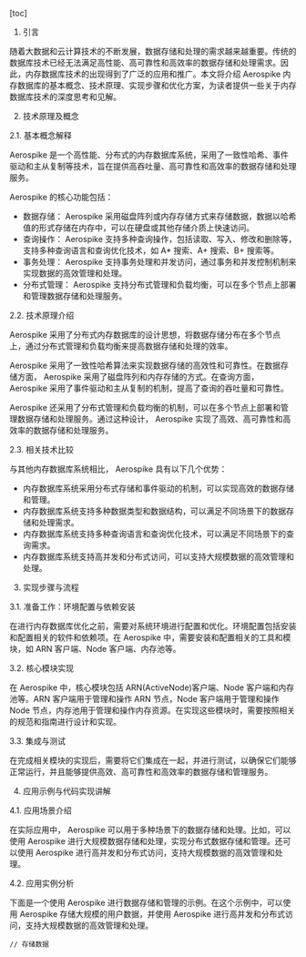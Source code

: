
[toc]                    
                
                
1. 引言

随着大数据和云计算技术的不断发展，数据存储和处理的需求越来越重要。传统的数据库技术已经无法满足高性能、高可靠性和高效率的数据存储和处理需求。因此，内存数据库技术的出现得到了广泛的应用和推广。本文将介绍 Aerospike 内存数据库的基本概念、技术原理、实现步骤和优化方案，为读者提供一些关于内存数据库技术的深度思考和见解。

2. 技术原理及概念

2.1. 基本概念解释

 Aerospike 是一个高性能、分布式的内存数据库系统，采用了一致性哈希、事件驱动和主从复制等技术，旨在提供高吞吐量、高可靠性和高效率的数据存储和处理服务。

 Aerospike 的核心功能包括：

- 数据存储： Aerospike 采用磁盘阵列或内存存储方式来存储数据，数据以哈希值的形式存储在内存中，可以在硬盘或其他存储介质上快速访问。
- 查询操作： Aerospike 支持多种查询操作，包括读取、写入、修改和删除等，支持多种查询语言和查询优化技术，如 A\* 搜索、A+ 搜索、B+ 搜索等。
- 事务处理： Aerospike 支持事务处理和并发访问，通过事务和并发控制机制来实现数据的高效管理和处理。
- 分布式管理： Aerospike 支持分布式管理和负载均衡，可以在多个节点上部署和管理数据存储和处理服务。

2.2. 技术原理介绍

 Aerospike 采用了分布式内存数据库的设计思想，将数据存储分布在多个节点上，通过分布式管理和负载均衡来提高数据存储和处理的效率。

 Aerospike 采用了一致性哈希算法来实现数据存储的高效性和可靠性。在数据存储方面， Aerospike 采用了磁盘阵列和内存存储的方式。在查询方面， Aerospike 采用了事件驱动和主从复制的机制，提高了查询的吞吐量和可靠性。

 Aerospike 还采用了分布式管理和负载均衡的机制，可以在多个节点上部署和管理数据存储和处理服务。通过这种设计， Aerospike 实现了高效、高可靠性和高效率的数据存储和处理服务。

2.3. 相关技术比较

与其他内存数据库系统相比， Aerospike 具有以下几个优势：

- 内存数据库系统采用分布式存储和事件驱动的机制，可以实现高效的数据存储和管理。
- 内存数据库系统支持多种数据类型和数据结构，可以满足不同场景下的数据存储和处理需求。
- 内存数据库系统支持多种查询语言和查询优化技术，可以满足不同场景下的查询需求。
- 内存数据库系统支持高并发和分布式访问，可以支持大规模数据的高效管理和处理。

3. 实现步骤与流程

3.1. 准备工作：环境配置与依赖安装

在进行内存数据库优化之前，需要对系统环境进行配置和优化。环境配置包括安装和配置相关的软件和依赖项。在 Aerospike 中，需要安装和配置相关的工具和模块，如 ARN 客户端、Node 客户端、内存池等。

3.2. 核心模块实现

在 Aerospike 中，核心模块包括 ARN(ActiveNode)客户端、Node 客户端和内存池等。ARN 客户端用于管理和操作 ARN 节点，Node 客户端用于管理和操作 Node 节点，内存池用于管理和操作内存资源。在实现这些模块时，需要按照相关的规范和指南进行设计和实现。

3.3. 集成与测试

在完成相关模块的实现后，需要将它们集成在一起，并进行测试，以确保它们能够正常运行，并且能够提供高效、高可靠性和高效率的数据存储和管理服务。

4. 应用示例与代码实现讲解

4.1. 应用场景介绍

在实际应用中， Aerospike 可以用于多种场景下的数据存储和处理。比如，可以使用 Aerospike 进行大规模数据存储和处理，实现分布式数据存储和管理。还可以使用 Aerospike 进行高并发和分布式访问，支持大规模数据的高效管理和处理。

4.2. 应用实例分析

下面是一个使用 Aerospike 进行数据存储和管理的示例。在这个示例中，可以使用 Aerospike 存储大规模的用户数据，并使用 Aerospike 进行高并发和分布式访问，支持大规模数据的高效管理和处理。

```
// 存储数据
```

